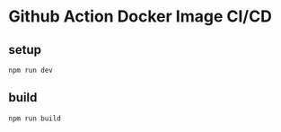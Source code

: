 # Github Action Docker Image CI/CD

## setup

```shell
npm run dev
```

## build

```shell
npm run build
```
